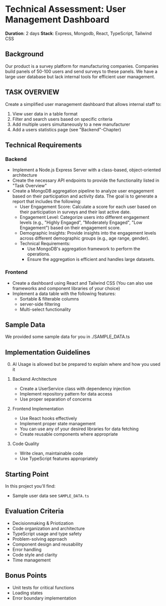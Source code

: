 # Technical Assessment: User Management Dashboard

**Duration**: 2 days
**Stack**: Express, Mongodb, React, TypeScript, Tailwind CSS

## Background

Our product is a survey platform for manufacturing companies. Companies build panels of 50-100 users and send surveys to these panels. We have a large user database but lack internal tools for efficient user management.

## TASK OVERVIEW

Create a simplified user management dashboard that allows internal staff to:

1. View user data in a table format
2. Filter and search users based on specific criteria
3. Add multiple users simultaneously to a new manufacturer
4. Add a users statistics page (see "Backend"-Chapter)

## Technical Requirements

### Backend

- Implement a Node.js Express Server with a class-based, object-oriented architecture
- Create the necessary API endpoints to provide the functionality listed in "Task Overview"
- Create a MongoDB aggregation pipeline to analyze user engagement based on their participation and activity data. The goal is to generate a report that includes the following:
  - User Engagement Score: Calculate a score for each user based on their participation in surveys and their last active date.
  - Engagement Level: Categorize users into different engagement levels (e.g., "Highly Engaged", "Moderately Engaged", "Low Engagement") based on their engagement score.
  - Demographic Insights: Provide insights into the engagement levels across different demographic groups (e.g., age range, gender).
  - Technical Requirements:
    - Use MongoDB's aggregation framework to perform the operations.
    - Ensure the aggregation is efficient and handles large datasets.

### Frontend

- Create a dashboard using React and Tailwind CSS (You can also use frameworks and component libraries of your choice)
- Implement a data table with the following features:
  - Sortable & filterable columns
  - server-side filtering
  - Multi-select functionality

## Sample Data

We provided some sample data for you in ./SAMPLE_DATA.ts

## Implementation Guidelines

0. AI Usage is allowed but be prepared to explain where and how you used it

1. Backend Architecture

   - Create a UserService class with dependency injection
   - Implement repository pattern for data access
   - Use proper separation of concerns

2. Frontend Implementation

   - Use React hooks effectively
   - Implement proper state management
   - You can use any of your desired libraries for data fetching
   - Create reusable components where appropriate

3. Code Quality
   - Write clean, maintainable code
   - Use TypeScript features appropriately

## Starting Point

In this project you'll find:

- Sample user data see `SAMPLE_DATA.ts`

## Evaluation Criteria

- Decisionmaking & Priotization
- Code organization and architecture
- TypeScript usage and type safety
- Problem-solving approach
- Component design and reusability
- Error handling
- Code style and clarity
- Time management

## Bonus Points

- Unit tests for critical functions
- Loading states
- Error boundary implementation
